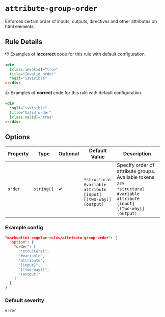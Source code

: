 # `attribute-group-order`

Enforces certain order of inputs, outputs, directives and other attributes on html elements.

## Rule Details

👎 Examples of **incorrect** code for this rule with default configuration.

```html
<div
  [class.invalid]="true"
  title="Invalid order"
  *ngIf="isVisible"
></div>
```

👍 Examples of **correct** code for this rule with default configuration.

```html
<div
  *ngIf="isVisible"
  title="Valid order"
  [class.valid]="true"
></div>
```

## Options

| Property | Type       | Optional | Default Value                                                                                     | Description                                                                                                                                                |
| -------- | ---------- | -------- | ------------------------------------------------------------------------------------------------- | ---------------------------------------------------------------------------------------------------------------------------------------------------------- |
| `order`  | `string[]` | ✔       | <br/>`*structural`<br/>`#variable`<br/>`attribute`<br/>`[input]`<br/>`[(two-way)]`<br/>`(output)` | Specify order of attribute groups. Available tokens are: <br/>`*structural`<br/>`#variable`<br/>`attribute`<br/>`[input]`<br/>`[(two-way)]`<br/>`(output)` |

### Example config

```json
"markuplint-angular-rules/attribute-group-order": {
  "option": {
    "order": [
      "*structural",
      "#variable",
      "attribute",
      "[input]",
      "[(two-way)]",
      "(output)"
    ]
  }
}
```

### Default severity

`error`
